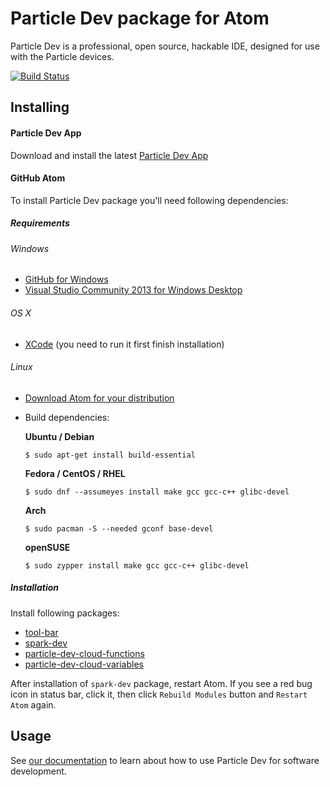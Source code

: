 # Particle Dev package for Atom

Particle Dev is a professional, open source, hackable IDE, designed for use with the Particle devices.

[![Build Status](https://travis-ci.org/spark/spark-dev.svg?branch=master)](https://travis-ci.org/spark/spark-dev)

## Installing

#### Particle Dev App

Download and install the latest [Particle Dev App](https://github.com/spark/particle-dev-app)

#### GitHub Atom

To install Particle Dev package you'll need following dependencies:

##### Requirements

###### Windows

* [GitHub for Windows](https://desktop.github.com/)
* [Visual Studio Community 2013 for Windows Desktop](https://www.visualstudio.com/en-us/downloads/download-visual-studio-vs#DownloadFamilies_2)

###### OS X

* [XCode](https://itunes.apple.com/gb/app/xcode/id497799835?mt=12) (you need to run it first finish installation)

###### Linux

* [Download Atom for your distribution](https://github.com/atom/atom/releases/latest)
* Build dependencies:

	**Ubuntu / Debian**

	`$ sudo apt-get install build-essential`

	**Fedora / CentOS / RHEL**

	`$ sudo dnf --assumeyes install make gcc gcc-c++ glibc-devel`

	**Arch**

	`$ sudo pacman -S --needed gconf base-devel`

	**openSUSE**

	`$ sudo zypper install make gcc gcc-c++ glibc-devel`

##### Installation

Install following packages:

* [tool-bar](https://atom.io/packages/tool-bar)
* [spark-dev](https://atom.io/packages/spark-dev)
* [particle-dev-cloud-functions](https://atom.io/packages/particle-dev-cloud-functions)
* [particle-dev-cloud-variables](https://atom.io/packages/particle-dev-cloud-variables)

After installation of `spark-dev` package, restart Atom. If you see a red bug icon in status bar, click it, then click `Rebuild Modules` button and `Restart Atom` again.

## Usage

See [our documentation](http://docs.particle.io/core/dev) to learn about how to use Particle Dev for software development.
